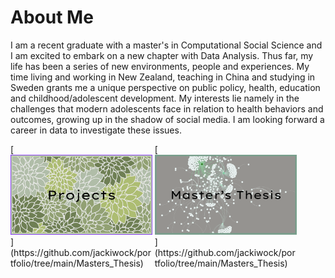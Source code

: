 # About Me

I am a recent graduate with a master's in Computational Social Science and I am excited to embark on a new chapter with Data Analysis. Thus far, my life has been a series of new environments, people and experiences. My time living and working in New Zealand, teaching in China and studying in Sweden grants me a unique perspective on public policy, health, education and childhood/adolescent development. My interests lie namely in the challenges that modern adolescents face in relation to health behaviors and outcomes, growing up in the shadow of social media. I am looking forward a career in data to investigate these issues. 

<div style="display: inline-block; width: 45%;">
  [<img src="Screenshot 2024-03-16 at 11.39.33.png">](https://github.com/jackiwock/portfolio/tree/main/Masters_Thesis)
</div>

<div style="display: inline-block; width: 45%;">
  [<img src="Screenshot 2024-03-16 at 11.45.56.png">](https://github.com/jackiwock/portfolio/tree/main/Masters_Thesis)
</div>





